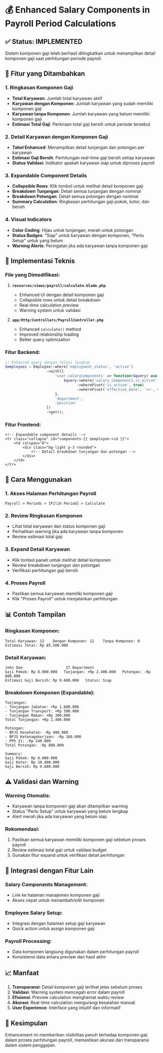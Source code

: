 # 💰 Enhanced Salary Components in Payroll Period Calculations

## ✅ Status: IMPLEMENTED

Sistem komponen gaji telah berhasil ditingkatkan untuk menampilkan detail komponen gaji saat perhitungan periode payroll.

## 🎯 Fitur yang Ditambahkan

### 1. **Ringkasan Komponen Gaji**
- **Total Karyawan**: Jumlah total karyawan aktif
- **Karyawan dengan Komponen**: Jumlah karyawan yang sudah memiliki komponen gaji
- **Karyawan tanpa Komponen**: Jumlah karyawan yang belum memiliki komponen gaji
- **Estimasi Total Gaji**: Perkiraan total gaji bersih untuk periode tersebut

### 2. **Detail Karyawan dengan Komponen Gaji**
- **Tabel Enhanced**: Menampilkan detail tunjangan dan potongan per karyawan
- **Estimasi Gaji Bersih**: Perhitungan real-time gaji bersih setiap karyawan
- **Status Validasi**: Indikator apakah karyawan siap untuk diproses payroll

### 3. **Expandable Component Details**
- **Collapsible Rows**: Klik tombol untuk melihat detail komponen gaji
- **Breakdown Tunjangan**: Detail semua tunjangan dengan nominal
- **Breakdown Potongan**: Detail semua potongan dengan nominal
- **Summary Calculation**: Ringkasan perhitungan gaji pokok, kotor, dan bersih

### 4. **Visual Indicators**
- **Color Coding**: Hijau untuk tunjangan, merah untuk potongan
- **Status Badges**: "Siap" untuk karyawan dengan komponen, "Perlu Setup" untuk yang belum
- **Warning Alerts**: Peringatan jika ada karyawan tanpa komponen gaji

## 🔧 Implementasi Teknis

### **File yang Dimodifikasi:**

1. **`resources/views/payroll/calculate.blade.php`**
   - Enhanced UI dengan detail komponen gaji
   - Collapsible rows untuk detail breakdown
   - Real-time calculation preview
   - Warning system untuk validasi

2. **`app/Http/Controllers/PayrollController.php`**
   - Enhanced `calculate()` method
   - Improved relationship loading
   - Better query optimization

### **Fitur Backend:**

```php
// Enhanced query dengan relasi lengkap
$employees = Employee::where('employment_status', 'active')
                   ->with([
                       'user.salaryComponents' => function($query) use ($period) {
                           $query->where('salary_components.is_active', true)
                                 ->wherePivot('is_active', true)
                                 ->wherePivot('effective_date', '<=', $period->end_date);
                       },
                       'department',
                       'position'
                   ])
                   ->get();
```

### **Fitur Frontend:**

```blade
<!-- Expandable component details -->
<tr class="collapse" id="components-{{ $employee->id }}">
    <td colspan="8">
        <div class="bg-light p-3 rounded">
            <!-- Detail breakdown tunjangan dan potongan -->
        </div>
    </td>
</tr>
```

## 🚀 Cara Menggunakan

### **1. Akses Halaman Perhitungan Payroll**
```
Payroll > Periods > [Pilih Period] > Calculate
```

### **2. Review Ringkasan Komponen**
- Lihat total karyawan dan status komponen gaji
- Perhatikan warning jika ada karyawan tanpa komponen
- Review estimasi total gaji

### **3. Expand Detail Karyawan**
- Klik tombol panah untuk melihat detail komponen
- Review breakdown tunjangan dan potongan
- Verifikasi perhitungan gaji bersih

### **4. Proses Payroll**
- Pastikan semua karyawan memiliki komponen gaji
- Klik "Proses Payroll" untuk menjalankan perhitungan

## 📊 Contoh Tampilan

### **Ringkasan Komponen:**
```
Total Karyawan: 12    Dengan Komponen: 12    Tanpa Komponen: 0    Estimasi Total: Rp 85.500.000
```

### **Detail Karyawan:**
```
John Doe                    IT Department
Gaji Pokok: Rp 8.000.000   Tunjangan: +Rp 2.400.000   Potongan: -Rp 800.000   
Estimasi Gaji Bersih: Rp 9.600.000   Status: Siap
```

### **Breakdown Komponen (Expandable):**
```
Tunjangan:
- Tunjangan Jabatan: +Rp 1.600.000
- Tunjangan Transport: +Rp 500.000
- Tunjangan Makan: +Rp 300.000
Total Tunjangan: +Rp 2.400.000

Potongan:
- BPJS Kesehatan: -Rp 400.000
- BPJS Ketenagakerjaan: -Rp 160.000
- PPh 21: -Rp 240.000
Total Potongan: -Rp 800.000

Summary:
Gaji Pokok: Rp 8.000.000
Gaji Kotor: Rp 10.400.000
Gaji Bersih: Rp 9.600.000
```

## ⚠️ Validasi dan Warning

### **Warning Otomatis:**
- Karyawan tanpa komponen gaji akan ditampilkan warning
- Status "Perlu Setup" untuk karyawan yang belum lengkap
- Alert merah jika ada karyawan yang belum siap

### **Rekomendasi:**
1. Pastikan semua karyawan memiliki komponen gaji sebelum proses payroll
2. Review estimasi total gaji untuk validasi budget
3. Gunakan fitur expand untuk verifikasi detail perhitungan

## 🔗 Integrasi dengan Fitur Lain

### **Salary Components Management:**
- Link ke halaman manajemen komponen gaji
- Akses cepat untuk menambah/edit komponen

### **Employee Salary Setup:**
- Integrasi dengan halaman setup gaji karyawan
- Quick action untuk assign komponen gaji

### **Payroll Processing:**
- Data komponen langsung digunakan dalam perhitungan payroll
- Konsistensi data antara preview dan hasil akhir

## 📈 Manfaat

1. **Transparansi**: Detail komponen gaji terlihat jelas sebelum proses
2. **Validasi**: Warning system mencegah error dalam payroll
3. **Efisiensi**: Preview calculation menghemat waktu review
4. **Akurasi**: Real-time calculation mengurangi kesalahan manual
5. **User Experience**: Interface yang intuitif dan informatif

## 🎉 Kesimpulan

Enhancement ini memberikan visibilitas penuh terhadap komponen gaji dalam proses perhitungan payroll, memastikan akurasi dan transparansi dalam sistem penggajian.
